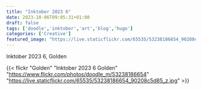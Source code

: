 ```yaml
---
title: "Inktober 2023 6"
date: 2023-10-06T09:05:31+01:00
draft: false
tags: ['doodle','inktober','art','blog','hugo']
categories: ['Creative']
featured_image: "https://live.staticflickr.com/65535/53238186654_90208c5d85_z.jpg"
---
```


Inktober 2023 6, Golden


{{< flickr "Golden"
           "Inktober 2023 6 Golden"
           "https://www.flickr.com/photos/doodle_m/53238186654"
           "https://live.staticflickr.com/65535/53238186654_90208c5d85_z.jpg" >}}


